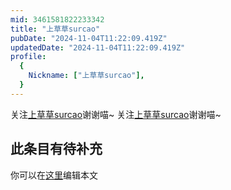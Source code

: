```yaml
---
mid: 3461581822233342
title: "上草草surcao"
pubDate: "2024-11-04T11:22:09.419Z"
updatedDate: "2024-11-04T11:22:09.419Z"
profile:
  {
    Nickname: ["上草草surcao"],
  }
---
```


关注[上草草surcao](https://space.bilibili.com/3461581822233342)谢谢喵~ 关注[上草草surcao](https://space.bilibili.com/3461581822233342)谢谢喵~

## 此条目有待补充
你可以在[这里](https://github.com/Yuhanawa/VTuber.ICU/edit/master/src/content/v/上草草surcao/index.md)编辑本文
